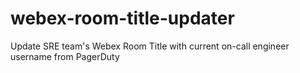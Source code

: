 # webex-room-title-updater
Update SRE team's Webex Room Title with current on-call engineer username from PagerDuty
